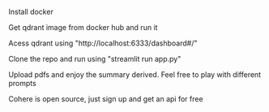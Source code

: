 Install docker

Get qdrant image from docker hub and run it

Acess qdrant using "http://localhost:6333/dashboard#/"

Clone the repo and run using "streamlit run app.py"

Upload pdfs and enjoy the summary derived. Feel free to play with different prompts

Cohere is open source, just sign up and get an api for free
